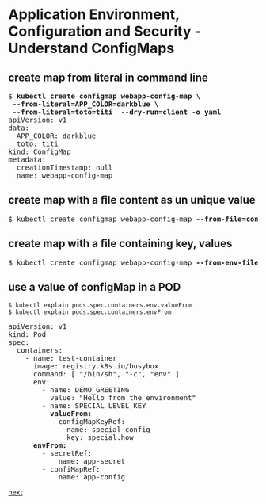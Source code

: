 # Application Environment, Configuration and Security - Understand ConfigMaps

## create map from literal in command line

<pre>
$ <b>kubectl create configmap webapp-config-map \
 --from-literal=APP_COLOR=darkblue \
 --from-literal=toto=titi  --dry-run=client -o yaml</b>
apiVersion: v1
data:
  APP_COLOR: darkblue
  toto: titi
kind: ConfigMap
metadata:
  creationTimestamp: null
  name: webapp-config-map
</pre>

## create map with a file content as un unique value

<pre>
$ kubectl create configmap webapp-config-map <b>--from-file=configure-pod-container/configmap/game.properties</b>
</pre>

## create map with a file containing key, values

<pre>
$ kubectl create configmap webapp-config-map <b>--from-env-file=configure-pod-container/configmap/game-env-file.properties</b>
</pre>

## use a value of configMap in a POD

```
$ kubectl explain pods.spec.containers.env.valueFrom
$ kubectl explain pods.spec.containers.envFrom
```

<pre>
apiVersion: v1
kind: Pod
spec:
  containers:
    - name: test-container
      image: registry.k8s.io/busybox
      command: [ "/bin/sh", "-c", "env" ]
      env:
        - name: DEMO_GREETING
          value: "Hello from the environment"
        - name: SPECIAL_LEVEL_KEY
          <b>valueFrom:</b>
            configMapKeyRef:
              name: special-config
              key: special.how
      <b>envFrom:</b>
        - secretRef:
            name: app-secret
        - confiMapRef:
            name: app-config              
</pre>

[next](./05-create-consume-secrets.md)